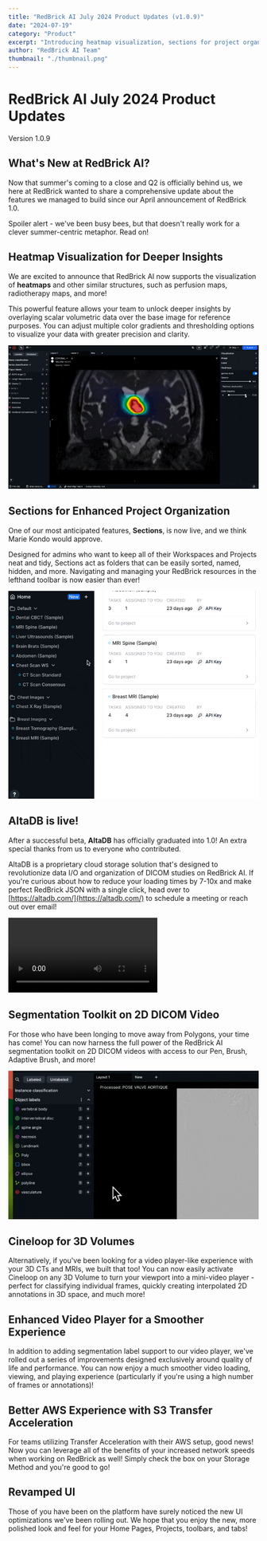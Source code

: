 ```yaml
---
title: "RedBrick AI July 2024 Product Updates (v1.0.9)"
date: "2024-07-19"
category: "Product"
excerpt: "Introducing heatmap visualization, sections for project organization, AltaDB launch, enhanced video tools including segmentation for 2D DICOM video, Cineloop for 3D volumes, and improved AWS integration."
author: "RedBrick AI Team"
thumbnail: "./thumbnail.png"
---
```


# RedBrick AI July 2024 Product Updates

Version 1.0.9

## What's New at RedBrick AI?

Now that summer's coming to a close and Q2 is officially behind us, we here at RedBrick wanted to share a comprehensive update about the features we managed to build since our April announcement of RedBrick 1.0.

Spoiler alert - we've been busy bees, but that doesn't really work for a clever summer-centric metaphor. Read on!

## Heatmap Visualization for Deeper Insights

We are excited to announce that RedBrick AI now supports the visualization of **heatmaps** and other similar structures, such as perfusion maps, radiotherapy maps, and more!

This powerful feature allows your team to unlock deeper insights by overlaying scalar volumetric data over the base image for reference purposes. You can adjust multiple color gradients and thresholding options to visualize your data with greater precision and clarity.

![](./fig1.gif)

## Sections for Enhanced Project Organization

One of our most anticipated features, **Sections**, is now live, and we think Marie Kondo would approve.

Designed for admins who want to keep all of their Workspaces and Projects neat and tidy, Sections act as folders that can be easily sorted, named, hidden, and more. Navigating and managing your RedBrick resources in the lefthand toolbar is now easier than ever!

![](./fig2.gif)

## AltaDB is live!

After a successful beta, **AltaDB** has officially graduated into 1.0! An extra special thanks from us to everyone who contributed.

AltaDB is a proprietary cloud storage solution that's designed to revolutionize data I/O and organization of DICOM studies on RedBrick AI. If you're curious about how to reduce your loading times by 7-10x and make perfect RedBrick JSON with a single click, head over to [https://altadb.com/](https://altadb.com/) to schedule a meeting or reach out over email!

![](./fig3.webm)

## Segmentation Toolkit on 2D DICOM Video

For those who have been longing to move away from Polygons, your time has come! You can now harness the full power of the RedBrick AI segmentation toolkit on 2D DICOM videos with access to our Pen, Brush, Adaptive Brush, and more!

![](./fig4.gif)

## Cineloop for 3D Volumes

Alternatively, if you've been looking for a video player-like experience with your 3D CTs and MRIs, we built that too! You can now easily activate Cineloop on any 3D Volume to turn your viewport into a mini-video player - perfect for classifying individual frames, quickly creating interpolated 2D annotations in 3D space, and much more!

## Enhanced Video Player for a Smoother Experience

In addition to adding segmentation label support to our video player, we've rolled out a series of improvements designed exclusively around quality of life and performance. You can now enjoy a much smoother video loading, viewing, and playing experience (particularly if you're using a high number of frames or annotations)!

## Better AWS Experience with S3 Transfer Acceleration

For teams utilizing Transfer Acceleration with their AWS setup, good news! Now you can leverage all of the benefits of your increased network speeds when working on RedBrick as well! Simply check the box on your Storage Method and you're good to go!

## Revamped UI

Those of you have been on the platform have surely noticed the new UI optimizations we've been rolling out. We hope that you enjoy the new, more polished look and feel for your Home Pages, Projects, toolbars, and tabs!
